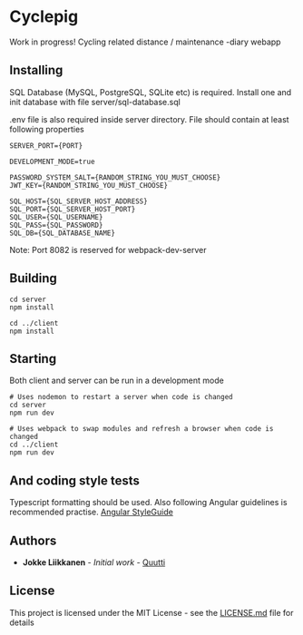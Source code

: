 # Cyclepig

Work in progress! 
Cycling related distance / maintenance -diary webapp

## Installing

SQL Database (MySQL, PostgreSQL, SQLite etc) is required. Install one and init database with file server/sql-database.sql

.env file is also required inside server directory. File should contain at least following properties

```
SERVER_PORT={PORT}

DEVELOPMENT_MODE=true

PASSWORD_SYSTEM_SALT={RANDOM_STRING_YOU_MUST_CHOOSE}
JWT_KEY={RANDOM_STRING_YOU_MUST_CHOOSE}

SQL_HOST={SQL_SERVER_HOST_ADDRESS}
SQL_PORT={SQL_SERVER_HOST_PORT}
SQL_USER={SQL_USERNAME}
SQL_PASS={SQL_PASSWORD}
SQL_DB={SQL_DATABASE_NAME}
```

Note: Port 8082 is reserved for webpack-dev-server

## Building

```
cd server
npm install

cd ../client
npm install
```

## Starting

Both client and server can be run in a development mode

```
# Uses nodemon to restart a server when code is changed
cd server
npm run dev

# Uses webpack to swap modules and refresh a browser when code is changed
cd ../client
npm run dev
```

## And coding style tests

Typescript formatting should be used. Also following Angular guidelines is recommended practise. [Angular StyleGuide](https://angular.io/guide/styleguide)

## Authors

* **Jokke Liikkanen** - *Initial work* - [Quutti](https://github.com/Quutti)

## License

This project is licensed under the MIT License - see the [LICENSE.md](LICENSE.md) file for details